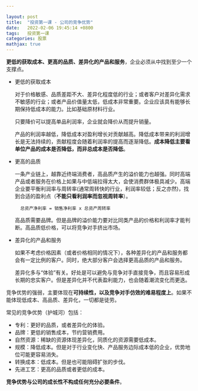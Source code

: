 ```yaml
---

layout: post
title:  "投资第一课 - 公司的竞争优势"
date:   2022-02-06 19:45:14 +0800
tags:   投资第一课
categories: 股票
mathjax: true
---
```


**更低的获取成本、更高的品质、差异化的产品和服务**，企业必须从中找到至少一个支撑点。

+ 更低的获取成本

    对于价格敏感、品质差距不大、差异化程度低的行业；或者客户对差异化需求不敏感的行业；或者产品价值量太低，低成本非常重要。企业应该具有能够长期保持低成本的能力。比如基础原材料行业。

    只要降价可以提高单品利润率，企业就会降价从而提升销量。

    产品的利润率越低，降低成本对盈利增长对贡献越高。降低成本带来的利润增长是无法持续的，贡献程度会随着利润率的提高而逐渐降低。**成本降低主要看单位产品的成本是否降低，而非总成本是否降低**。

+ 更高的品质

    一条产业链上，越靠近终端消费者，高品质产生的溢价能力也越强。同时高端产品或者服务在价格上如果与中低端拉得太大，会使消费群体极具减少。高端企业要平衡利润率与周转率(通常周转快的行业，利润率较低；反之亦然)，找到合适的盈利点（**不能只看利润率而忽视周转率**）。

        总资产净利率 = 销售净利率 x 总资产周转率

    高品质需要品牌。但是品牌的溢价能力要对比同类产品的价格和利润率才能判断。高品质低价格，可以将竞争对手挤出市场。

+ 差异化的产品和服务

    如果不考虑价格因素（或者价格相同的情况下），各种差异化的产品和服务都会有一定比例的客户。同时，绝大部分客户会选择更高品质的产品和服务。

    差异化多与“体验”有关。好处是可以避免与竞争对手直接竞争，而且容易形成长期的忠实客户。但是差异化并不代表盈利能力，也会随着潮流变化而更迭。

竞争优势的强弱，主要体现在**可持续性，以及竞争对手仿效的难易程度上**。如果不能体现低成本、高品质、差异化，一切都是徒劳。

常见的竞争优势（护城河）包括：

+ 专利：更好的品质，或者差异化的体验。
+ 品牌：更低的销售成本，节约营销费用。
+ 自然资源：稀缺的资源体现差异化，同质化的资源需要低成本。
+ 规模：降低成本。但是对于行业变化快、产品服务边际成本低的企业，优势地位可能更容易消失。
+ 转换成本：低成本。但是也可能阻碍扩张的步伐。
+ 先进工艺：更高的品质或者更低的成本。

**竞争优势与公司的成长性不构成任何充分必要条件**。